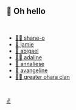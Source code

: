 ## 👋 Oh hello

<br />

* [🧔‍♂️ shane-o](https://shane.oharaspace.com/)
* [👩 jamie](jamie/)
* [👱 abigael](abigael/)
* [👱‍♀️ adaline](adaline/)
* [👧 annaliese](annaliese/)
* [👧 avangeline](avangeline/)
* [👴👵 greater ohara clan](https://www.oharasteven.com/)


<br />

[✌️](https://github.com/zjaneo/family)